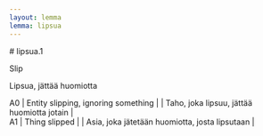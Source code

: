```yaml
---
layout: lemma
lemma: lipsua
---
```


<div class="sense">
# <span class="sensename">lipsua.1</span>

<span class="description">Slip</span>

<span class="description">Lipsua, jättää huomiotta</span>

A0 | Entity slipping, ignoring something |   | Taho, joka lipsuu, jättää huomiotta jotain |  
A1 | Thing slipped |   | Asia, joka jätetään huomiotta, josta lipsutaan |  

</div>

